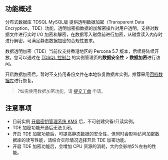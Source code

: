 ## 功能概述
分布式数据库 TDSQL MySQL版 提供透明数据加密（Transparent Data Encryption，TDE）功能，透明加密指数据的加解密操作对用户透明，支持对数据文件进行实时 I/O 加密和解密，在数据写入磁盘前进行加密，从磁盘读入内存时进行解密，可满足静态数据加密的合规性要求。

数据透明加密（TDE）当前仅支持香港地区的 Percona 5.7 版本，后续将陆续开放。您可以通过在 [TDSQL 控制台](https://console.cloud.tencent.com/tdsqld/instance-tdmysql) 的实例管理页的**数据安全性** > **数据加密**进行访问。

开启数据加密后，暂时不支持用备份文件在本地恢复数据库实例，推荐采用[回档数据库](https://cloud.tencent.com/document/product/557/70277)进行恢复。 
>?如需使用数据加密功能，请 [提交工单](https://console.cloud.tencent.com/workorder/category) 申请。


## 注意事项
- 目前实例 [开启密钥管理系统 KMS](https://cloud.tencent.com/document/product/573/38406) 后，不可创建灾备/只读实例。
- TDE 加密功能开通后无法关闭。
- 开启 TDE 加密功能后，可提高静态数据的安全性，但同时会影响访问加密数据库的读写性能，请结合实际情况选择开启 TDE 加密功能。
- 开启 TDE 加密功能后，会增加 CPU 资源的消耗，大约会影响5%左右的性能。
